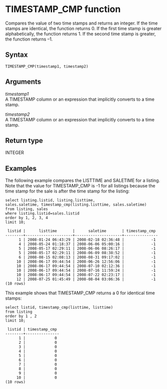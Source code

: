 # TIMESTAMP\_CMP function<a name="r_TIMESTAMP_CMP"></a>

Compares the value of two time stamps and returns an integer\. If the time stamps are identical, the function returns 0\. If the first time stamp is greater alphabetically, the function returns 1\. If the second time stamp is greater, the function returns –1\.

## Syntax<a name="r_TIMESTAMP_CMP-synopsis"></a>

```
TIMESTAMP_CMP(timestamp1, timestamp2)
```

## Arguments<a name="r_TIMESTAMP_CMP-arguments"></a>

 *timestamp1*   
A TIMESTAMP column or an expression that implicitly converts to a time stamp\.

 *timestamp2*   
A TIMESTAMP column or an expression that implicitly converts to a time stamp\.

## Return type<a name="r_TIMESTAMP_CMP-return-type"></a>

INTEGER

## Examples<a name="r_TIMESTAMP_CMP-examples"></a>

The following example compares the LISTTIME and SALETIME for a listing\. Note that the value for TIMESTAMP\_CMP is \-1 for all listings because the time stamp for the sale is after the time stamp for the listing: 

```
select listing.listid, listing.listtime,
sales.saletime, timestamp_cmp(listing.listtime, sales.saletime)
from listing, sales
where listing.listid=sales.listid
order by 1, 2, 3, 4
limit 10;

 listid |      listtime       |      saletime       | timestamp_cmp
--------+---------------------+---------------------+---------------
      1 | 2008-01-24 06:43:29 | 2008-02-18 02:36:48 |            -1
      4 | 2008-05-24 01:18:37 | 2008-06-06 05:00:16 |            -1
      5 | 2008-05-17 02:29:11 | 2008-06-06 08:26:17 |            -1
      5 | 2008-05-17 02:29:11 | 2008-06-09 08:38:52 |            -1
      6 | 2008-08-15 02:08:13 | 2008-08-31 09:17:02 |            -1
     10 | 2008-06-17 09:44:54 | 2008-06-26 12:56:06 |            -1
     10 | 2008-06-17 09:44:54 | 2008-07-10 02:12:36 |            -1
     10 | 2008-06-17 09:44:54 | 2008-07-16 11:59:24 |            -1
     10 | 2008-06-17 09:44:54 | 2008-07-22 02:23:17 |            -1
     12 | 2008-07-25 01:45:49 | 2008-08-04 03:06:36 |            -1
(10 rows)
```

This example shows that TIMESTAMP\_CMP returns a 0 for identical time stamps: 

```
select listid, timestamp_cmp(listtime, listtime)
from listing
order by 1 , 2
limit 10;

 listid | timestamp_cmp
--------+---------------
      1 |             0
      2 |             0
      3 |             0
      4 |             0
      5 |             0
      6 |             0
      7 |             0
      8 |             0
      9 |             0
     10 |             0
(10 rows)
```